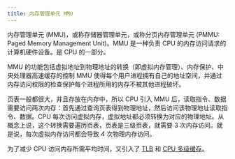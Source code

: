 ```yaml
---
title: 内存管理单元 MMU
---
```



内存管理单元 (MMU)，或称存储器管理单元，或称分页内存管理单元 (PMMU: Paged Memory Management Unit)。MMU 是一种负责 CPU 的内存访问请求的计算机硬件设备。是 CPU 的一部分。

MMU 的功能包括虚拟地址到物理地址的转换（即虚拟内存管理）、内存保护、中央处理器高速缓存的控制
MMU 使得每个用户进程拥有自己的地址空间，并通过内存访问权限的检查保护每个进程所用的内存不被其他进程破坏。

页表一般都很大，并且存放在内存中，所以 CPU 引入 MMU 后，读取指令、数据需要访问两次内存：首先通过查询页表得到物理地址，然后访问该物理地址读取指令、数据。CPU 每次访问虚拟内存，虚拟地址都必须转换为对应的物理地址。从概念上说，这个转换需要遍历页表，页表是三级页表，就需要 3 次内存访问。就是说，每次虚拟内存访问都会导致 4 次物理内存访问。

为了减少 CPU 访问内存所需平均时间，又引入了 [TLB](./TLB.md) 和 [CPU 多级缓存](./cpu-cache.md)。
